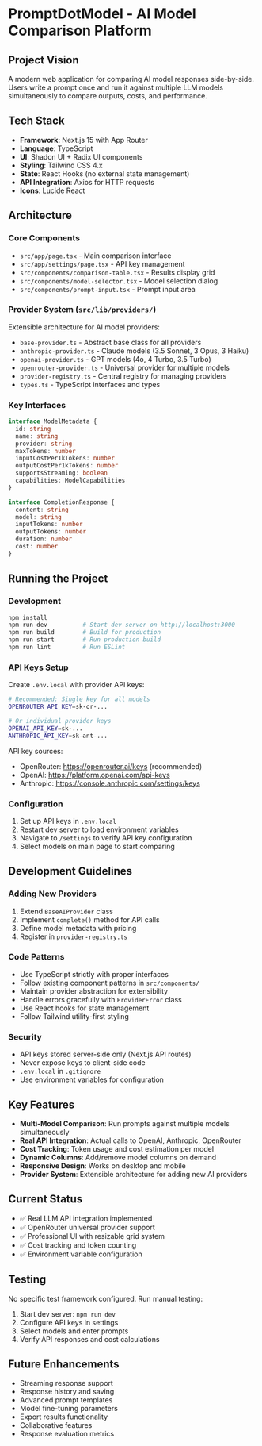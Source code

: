 # PromptDotModel - AI Model Comparison Platform

## Project Vision
A modern web application for comparing AI model responses side-by-side. Users write a prompt once and run it against multiple LLM models simultaneously to compare outputs, costs, and performance.

## Tech Stack
- **Framework**: Next.js 15 with App Router
- **Language**: TypeScript
- **UI**: Shadcn UI + Radix UI components
- **Styling**: Tailwind CSS 4.x
- **State**: React Hooks (no external state management)
- **API Integration**: Axios for HTTP requests
- **Icons**: Lucide React

## Architecture

### Core Components
- `src/app/page.tsx` - Main comparison interface
- `src/app/settings/page.tsx` - API key management 
- `src/components/comparison-table.tsx` - Results display grid
- `src/components/model-selector.tsx` - Model selection dialog
- `src/components/prompt-input.tsx` - Prompt input area

### Provider System (`src/lib/providers/`)
Extensible architecture for AI model providers:
- `base-provider.ts` - Abstract base class for all providers
- `anthropic-provider.ts` - Claude models (3.5 Sonnet, 3 Opus, 3 Haiku)
- `openai-provider.ts` - GPT models (4o, 4 Turbo, 3.5 Turbo)
- `openrouter-provider.ts` - Universal provider for multiple models
- `provider-registry.ts` - Central registry for managing providers
- `types.ts` - TypeScript interfaces and types

### Key Interfaces
```typescript
interface ModelMetadata {
  id: string
  name: string
  provider: string
  maxTokens: number
  inputCostPer1kTokens: number
  outputCostPer1kTokens: number
  supportsStreaming: boolean
  capabilities: ModelCapabilities
}

interface CompletionResponse {
  content: string
  model: string
  inputTokens: number
  outputTokens: number
  duration: number
  cost: number
}
```

## Running the Project

### Development
```bash
npm install
npm run dev          # Start dev server on http://localhost:3000
npm run build        # Build for production
npm run start        # Run production build
npm run lint         # Run ESLint
```

### API Keys Setup
Create `.env.local` with provider API keys:
```bash
# Recommended: Single key for all models
OPENROUTER_API_KEY=sk-or-...

# Or individual provider keys
OPENAI_API_KEY=sk-...
ANTHROPIC_API_KEY=sk-ant-...
```

API key sources:
- OpenRouter: https://openrouter.ai/keys (recommended)
- OpenAI: https://platform.openai.com/api-keys
- Anthropic: https://console.anthropic.com/settings/keys

### Configuration
1. Set up API keys in `.env.local`
2. Restart dev server to load environment variables
3. Navigate to `/settings` to verify API key configuration
4. Select models on main page to start comparing

## Development Guidelines

### Adding New Providers
1. Extend `BaseAIProvider` class
2. Implement `complete()` method for API calls
3. Define model metadata with pricing
4. Register in `provider-registry.ts`

### Code Patterns
- Use TypeScript strictly with proper interfaces
- Follow existing component patterns in `src/components/`
- Maintain provider abstraction for extensibility
- Handle errors gracefully with `ProviderError` class
- Use React hooks for state management
- Follow Tailwind utility-first styling

### Security
- API keys stored server-side only (Next.js API routes)
- Never expose keys to client-side code
- `.env.local` in `.gitignore`
- Use environment variables for configuration

## Key Features
- **Multi-Model Comparison**: Run prompts against multiple models simultaneously
- **Real API Integration**: Actual calls to OpenAI, Anthropic, OpenRouter
- **Cost Tracking**: Token usage and cost estimation per model
- **Dynamic Columns**: Add/remove model columns on demand
- **Responsive Design**: Works on desktop and mobile
- **Provider System**: Extensible architecture for adding new AI providers

## Current Status
- ✅ Real LLM API integration implemented
- ✅ OpenRouter universal provider support
- ✅ Professional UI with resizable grid system
- ✅ Cost tracking and token counting
- ✅ Environment variable configuration

## Testing
No specific test framework configured. Run manual testing:
1. Start dev server: `npm run dev`
2. Configure API keys in settings
3. Select models and enter prompts
4. Verify API responses and cost calculations

## Future Enhancements
- Streaming response support
- Response history and saving
- Advanced prompt templates
- Model fine-tuning parameters
- Export results functionality
- Collaborative features
- Response evaluation metrics